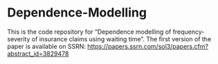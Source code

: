 # Dependence-Modelling
This is the code repository for “Dependence modelling of frequency-severity of insurance claims using waiting time”. The first version of the paper is available on SSRN: https://papers.ssrn.com/sol3/papers.cfm?abstract_id=3829478
